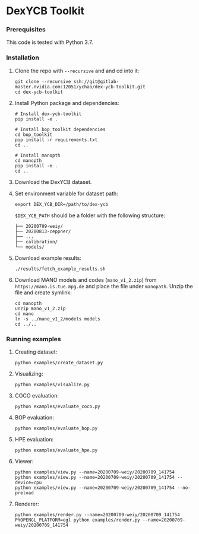 # DexYCB Toolkit

### Prerequisites

This code is tested with Python 3.7.

### Installation

1. Clone the repo with `--recursive` and and cd into it:

    ```Shell
    git clone --recursive ssh://git@gitlab-master.nvidia.com:12051/ychao/dex-ycb-toolkit.git
    cd dex-ycb-toolkit
    ```

2. Install Python package and dependencies:

    ```Shell
    # Install dex-ycb-toolkit
    pip install -e .

    # Install bop_toolkit dependencies
    cd bop_toolkit
    pip install -r requirements.txt
    cd ..

    # Install manopth
    cd manopth
    pip install -e .
    cd ..
    ```

3. Download the DexYCB dataset.

4. Set environment variable for dataset path:

    ```Shell
    export DEX_YCB_DIR=/path/to/dex-ycb
    ```

    `$DEX_YCB_PATH` should be a folder with the following structure:

    ```Shell
    ├── 20200709-weiy/
    ├── 20200813-ceppner/
    ├── ...
    ├── calibration/
    └── models/
    ```

5. Download example results:

    ```Shell
    ./results/fetch_example_results.sh
    ```

6. Download MANO models and codes (`mano_v1_2.zip`) from `https://mano.is.tue.mpg.de` and place the file under `manopath`. Unzip the file and create symlink:

    ```Shell
    cd manopth
    unzip mano_v1_2.zip
    cd mano
    ln -s ../mano_v1_2/models models
    cd ../..
    ```

### Running examples

1. Creating dataset:

    ```Shell
    python examples/create_dataset.py
    ```

2. Visualizing:

    ```Shell
    python examples/visualize.py
    ```

3. COCO evaluation:

    ```Shell
    python examples/evaluate_coco.py
    ```

4. BOP evaluation:

    ```Shell
    python examples/evaluate_bop.py
    ```

5. HPE evaluation:

    ```Shell
    python examples/evaluate_hpe.py
    ```

6. Viewer:

    ```Shell
    python examples/view.py --name=20200709-weiy/20200709_141754
    python examples/view.py --name=20200709-weiy/20200709_141754 --device=cpu
    python examples/view.py --name=20200709-weiy/20200709_141754 --no-preload
    ```

7. Renderer:

    ```Shell
    python examples/render.py --name=20200709-weiy/20200709_141754
    PYOPENGL_PLATFORM=egl python examples/render.py --name=20200709-weiy/20200709_141754
    ```
